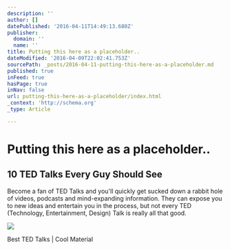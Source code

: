 ```yaml
---
description: ''
author: []
datePublished: '2016-04-11T14:49:13.680Z'
publisher:
  domain: ''
  name: ''
title: Putting this here as a placeholder..
dateModified: '2016-04-09T22:02:41.753Z'
sourcePath: _posts/2016-04-11-putting-this-here-as-a-placeholder.md
published: true
inFeed: true
hasPage: true
inNav: false
url: putting-this-here-as-a-placeholder/index.html
_context: 'http://schema.org'
_type: Article

---
```

# Putting this here as a placeholder..

<article style=""><h1>10 TED Talks Every Guy Should See</h1><p>Become a fan of TED Talks and you'll quickly get sucked down a rabbit hole of videos, podcasts and mind-expanding information. They can expose you to new ideas and entertain you in the process, but not every TED (Technology, Entertainment, Design) Talk is really all that good.</p><img src="http://coolmaterial.com/wp-content/uploads/2013/09/10-TED-Talks-Every-Guy-Should-See.jpg" /></article>

Best TED Talks | Cool Material